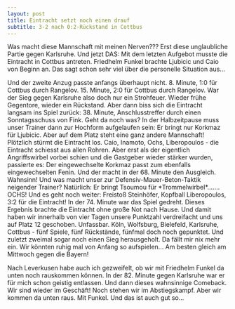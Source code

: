 ```yaml
---
layout: post
title: Eintracht setzt noch einen drauf
subtitle: 3-2 nach 0:2-Rückstand in Cottbus
---
```


Was macht diese Mannschaft mit meinen Nerven??? Erst diese unglaubliche Partie gegen Karlsruhe. Und jetzt DAS: Mit dem letzten Aufgebot musste die Eintracht in Cottbus antreten. Friedhelm Funkel brachte Ljubicic und Caio von Beginn an. Das sagt schon sehr viel über die personelle Situation aus...

Und der zweite Anzug passte anfangs überhaupt nicht. 8. Minute, 1:0 für Cottbus durch Rangelov. 15. Minute, 2:0 für Cottbus durch Rangelov. War der Sieg gegen Karlsruhe also doch nur ein Strohfeuer. Wieder frühe Gegentore, wieder ein Rückstand. Aber dann biss sich die Eintracht langsam ins Spiel zurück: 38. Minute, Anschlusstreffer durch einen Sonntagsschuss von Fink. Geht da noch was? In der Halbzeitpause muss unser Trainer dann zur Hochform aufgelaufen sein: Er bringt nur Korkmaz für Ljubicic. Aber auf dem Platz steht eine ganz andere Mannschaft! Plötzlich stürmt die Eintracht los. Caio, Inamoto, Ochs, Liberopoulos - die Eintracht schiesst aus allen Rohren. Aber erst als der eigentlich Angriffswirbel vorbei schien und die Gastgeber wieder stärker wurden, passierte es: Der eingewechselte Korkmaz passt zum ebenfalls eingewechselten Fenin. Und der macht in der 68. Minute den Ausgleich. Wahnsinn! Und was macht unser zur Defensiv-Mauer-Beton-Taktik neigender Trainer? Natürlich: Er bringt Tsoumou für \*Trommelwirbel\*....... OCHS! Und es geht noch weiter: Freistoß Steinhöfer, Kopfball Liberopoulos, 3:2 für die Eintracht! In der 74. Minute war das Spiel gedreht. Dieses Ergebnis brachte die Eintracht ohne große Not nach Hause. Und damit haben wir innerhalb von vier Tagen unsere Punktzahl verdreifacht und uns auf Platz 12 geschoben. Unfassbar. Köln, Wolfsburg, Bielefeld, Karlsruhe, Cottbus - fünf Spiele, fünf Rückstände, fünfmal doch noch gepunktet. Und zuletzt zweimal sogar noch einen Sieg herausgeholt. Da fällt mir nix mehr ein. Wir könnten ruhig mal von Anfang so aufspielen... Am besten gleich am Mittwoch gegen die Bayern!

Nach Leverkusen habe auch ich gezweifelt, ob wir mit Friedhelm Funkel da unten noch rauskommen können. In der 82. Minute gegen Karlsruhe war er für mich schon geistig entlassen. Und dann dieses wahnsinnige Comeback. Wir sind wieder im Geschäft! Noch stehen wir im Abstiegskampf. Aber wir kommen da unten raus. Mit Funkel. Und das ist auch gut so...
